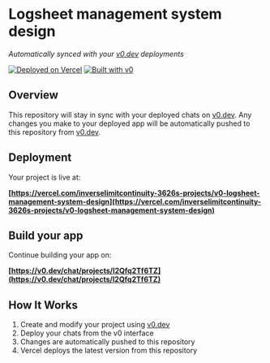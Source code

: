 # Logsheet management system design

*Automatically synced with your [v0.dev](https://v0.dev) deployments*

[![Deployed on Vercel](https://img.shields.io/badge/Deployed%20on-Vercel-black?style=for-the-badge&logo=vercel)](https://vercel.com/inverselimitcontinuity-3626s-projects/v0-logsheet-management-system-design)
[![Built with v0](https://img.shields.io/badge/Built%20with-v0.dev-black?style=for-the-badge)](https://v0.dev/chat/projects/I2Qfq2Tf6TZ)

## Overview

This repository will stay in sync with your deployed chats on [v0.dev](https://v0.dev).
Any changes you make to your deployed app will be automatically pushed to this repository from [v0.dev](https://v0.dev).

## Deployment

Your project is live at:

**[https://vercel.com/inverselimitcontinuity-3626s-projects/v0-logsheet-management-system-design](https://vercel.com/inverselimitcontinuity-3626s-projects/v0-logsheet-management-system-design)**

## Build your app

Continue building your app on:

**[https://v0.dev/chat/projects/I2Qfq2Tf6TZ](https://v0.dev/chat/projects/I2Qfq2Tf6TZ)**

## How It Works

1. Create and modify your project using [v0.dev](https://v0.dev)
2. Deploy your chats from the v0 interface
3. Changes are automatically pushed to this repository
4. Vercel deploys the latest version from this repository
